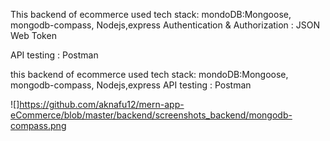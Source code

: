 This backend of ecommerce used tech stack: mondoDB:Mongoose, mongodb-compass, Nodejs,express
 Authentication & Authorization : JSON Web Token

API testing : Postman


this backend of ecommerce used tech stack: mondoDB:Mongoose, mongodb-compass, Nodejs,express
API testing : Postman

![]https://github.com/aknafu12/mern-app-eCommerce/blob/master/backend/screenshots_backend/mongodb-compass.png